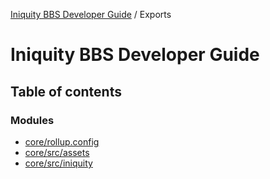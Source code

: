 [Iniquity BBS Developer Guide](README.md) / Exports

# Iniquity BBS Developer Guide

## Table of contents

### Modules

- [core/rollup.config](modules/core_rollup_config.md)
- [core/src/assets](modules/core_src_assets.md)
- [core/src/iniquity](modules/core_src_iniquity.md)
